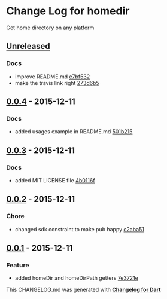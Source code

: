 # Change Log for homedir
Get home directory on any platform

## [Unreleased](http://github.com/kasperpeulen/homedir.dart/compare/0.0.4...HEAD)

### Docs
* improve README.md [e7bf532](https://github.com/kasperpeulen/homedir.dart/commit/e7bf532fb7cc8845f1d14b0633ac65029ae809de)
* make the travis link right [273d6b5](https://github.com/kasperpeulen/homedir.dart/commit/273d6b5c61268e56e68beaec14e4d0004631bfb3)

## [0.0.4](http://github.com/kasperpeulen/homedir.dart/compare/0.0.3...0.0.4) - 2015-12-11

### Docs
* added usages example in README.md [501b215](https://github.com/kasperpeulen/homedir.dart/commit/501b2158adaf101a63ba3dd7777abe15c25833e3)

## [0.0.3](http://github.com/kasperpeulen/homedir.dart/compare/0.0.2...0.0.3) - 2015-12-11

### Docs
* added MIT LICENSE file [4b0116f](https://github.com/kasperpeulen/homedir.dart/commit/4b0116fff76d779805b4d8e37a4a1a99114aa7c9)

## [0.0.2](http://github.com/kasperpeulen/homedir.dart/compare/0.0.1...0.0.2) - 2015-12-11

### Chore
* changed sdk constraint to make pub happy [c2aba51](https://github.com/kasperpeulen/homedir.dart/commit/c2aba511ab2b5f7d06e1722f7486327c02254500)

## [0.0.1](http://github.com/kasperpeulen/homedir.dart/compare/0.0.1) - 2015-12-11

### Feature
* added homeDir and homeDirPath getters [7e3721e](https://github.com/kasperpeulen/homedir.dart/commit/7e3721e8ee0ca03177f15bbef2dc3f50c2ac3bb0)


This CHANGELOG.md was generated with [**Changelog for Dart**](https://pub.dartlang.org/packages/changelog)
